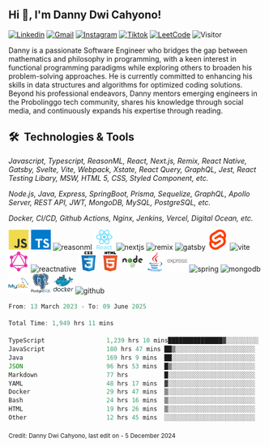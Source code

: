 ## Hi 👋, I'm Danny Dwi Cahyono!

[![Linkedin](https://img.shields.io/badge/-dannydwicahyono-blue?style=flat&logo=Linkedin&logoColor=white)](https://www.linkedin.com/in/danny-cahyo/)
[![Gmail](https://img.shields.io/badge/-dannydwicahyono@gmail.com-c14438?style=flat&logo=Gmail&logoColor=white)](mailto:dannydwicahyono@gmail.com)
[![Instagram](https://img.shields.io/badge/-danny_cahyo-ff69b4?style=flat&logo=Instagram&logoColor=white)](https://www.instagram.com/danny_cahyo/)
[![Tiktok](https://img.shields.io/badge/-dannydwic-black?style=flat&logo=Tiktok&logoColor=white)](https://www.tiktok.com/@dannydwic)
[![LeetCode](https://img.shields.io/badge/-danny_cahyo-yellow?style=flat&logo=LeetCode&logoColor=white)](https://leetcode.com/danny_cahyo/)
![Visitor](https://komarev.com/ghpvc/?username=dannycahyo&label=Visitor&color=2bbc8a)

Danny is a passionate Software Engineer who bridges the gap between mathematics and philosophy in programming, with a keen interest in functional programming paradigms while exploring others to broaden his problem-solving approaches. He is currently committed to enhancing his skills in data structures and algorithms for optimized coding solutions. Beyond his professional endeavors, Danny mentors emerging engineers in the Probolinggo tech community, shares his knowledge through social media, and continuously expands his expertise through reading.

## 🛠 &nbsp;Technologies & Tools

_Javascript, Typescript, ReasonML, React, Next.js, Remix, React Native, Gatsby, Svelte, Vite, Webpack, Xstate, React Query, GraphQL, Jest, React Testing Libary, MSW, HTML 5, CSS, Styled Component, etc._

_Node.js, Java, Express, SpringBoot, Prisma, Sequelize, GraphQL, Apollo Server, REST API, JWT, MongoDB, MySQL, PostgreSQL, etc._

_Docker, CI/CD, Github Actions, Nginx, Jenkins, Vercel, Digital Ocean, etc._

<p align="left">
  <!-- Frontend -->
  <img src="https://raw.githubusercontent.com/devicons/devicon/master/icons/javascript/javascript-original.svg" alt="javascript" width="40" height="40"/>
  <img src="https://raw.githubusercontent.com/devicons/devicon/master/icons/typescript/typescript-original.svg" alt="typescript" width="40" height="40"/>
  <img src="https://reasonml.github.io/img/reason.svg" alt="reasonml" width="40" height="40"/>
  <img src="https://raw.githubusercontent.com/devicons/devicon/master/icons/react/react-original-wordmark.svg" alt="react" width="40" height="40"/>
  <img src="https://cdn.worldvectorlogo.com/logos/nextjs-2.svg" alt="nextjs" width="40" height="40"/>
  <img src="https://remix.run/_brand/remix-letter-glowing.svg" alt="remix" width="40" height="40"/>
  <img src="https://www.vectorlogo.zone/logos/gatsbyjs/gatsbyjs-icon.svg" alt="gatsby" width="40" height="40"/>
  <img src="https://raw.githubusercontent.com/devicons/devicon/master/icons/svelte/svelte-original.svg" alt="svelte" width="40" height="40"/>
  <img src="https://vitejs.dev/logo.svg" alt="vite" width="40" height="40"/>
  <img src="https://raw.githubusercontent.com/devicons/devicon/master/icons/graphql/graphql-plain.svg" alt="graphql" width="40" height="40"/>
  <img src="https://reactnative.dev/img/header_logo.svg" alt="reactnative" width="40" height="40"/> 
  <img src="https://raw.githubusercontent.com/devicons/devicon/master/icons/css3/css3-original-wordmark.svg" alt="css3" width="40" height="40"/>
  <img src="https://raw.githubusercontent.com/devicons/devicon/master/icons/html5/html5-original-wordmark.svg" alt="html5" width="40" height="40"/>
  
  <!-- Backend -->
  <img src="https://raw.githubusercontent.com/devicons/devicon/master/icons/nodejs/nodejs-original-wordmark.svg" alt="nodejs" width="40" height="40"/>
  <img src="https://raw.githubusercontent.com/devicons/devicon/master/icons/java/java-original.svg" alt="java" width="40" height="40"/>
  <img src="https://raw.githubusercontent.com/devicons/devicon/master/icons/express/express-original-wordmark.svg" alt="express" width="40" height="40"/>
  <img src="https://www.vectorlogo.zone/logos/springio/springio-icon.svg" alt="spring" width="40" height="40"/>
  <img src="https://www.vectorlogo.zone/logos/mongodb/mongodb-icon.svg" alt="mongodb" width="40" height="40"/>
  <img src="https://raw.githubusercontent.com/devicons/devicon/master/icons/mysql/mysql-original-wordmark.svg" alt="mysql" width="40" height="40"/>
  <img src="https://raw.githubusercontent.com/devicons/devicon/master/icons/postgresql/postgresql-original-wordmark.svg" alt="postgresql" width="40" height="40"/>
  
  <!-- DevOps -->
  <img src="https://raw.githubusercontent.com/devicons/devicon/master/icons/docker/docker-original-wordmark.svg" alt="docker" width="40" height="40"/>
  <img src="https://www.vectorlogo.zone/logos/github/github-icon.svg" alt="github" width="40" height="40"/>
</p>

<!--START_SECTION:wakatime-->

```typescript
From: 13 March 2023 - To: 09 June 2025

Total Time: 1,949 hrs 11 mins

TypeScript                 1,239 hrs 10 mins███████████████▓░░░░░░░░░   63.16 %
JavaScript                 180 hrs 47 mins ██▒░░░░░░░░░░░░░░░░░░░░░░   09.22 %
Java                       169 hrs 9 mins  ██░░░░░░░░░░░░░░░░░░░░░░░   08.62 %
JSON                       96 hrs 53 mins  █▒░░░░░░░░░░░░░░░░░░░░░░░   04.94 %
Markdown                   77 hrs          █░░░░░░░░░░░░░░░░░░░░░░░░   03.93 %
YAML                       48 hrs 17 mins  ▓░░░░░░░░░░░░░░░░░░░░░░░░   02.46 %
Docker                     29 hrs 47 mins  ▒░░░░░░░░░░░░░░░░░░░░░░░░   01.52 %
Bash                       24 hrs 16 mins  ▒░░░░░░░░░░░░░░░░░░░░░░░░   01.24 %
HTML                       19 hrs 26 mins  ▒░░░░░░░░░░░░░░░░░░░░░░░░   00.99 %
Other                      12 hrs 45 mins  ░░░░░░░░░░░░░░░░░░░░░░░░░   00.65 %
```

<!--END_SECTION:wakatime-->

<sub>Credit: Danny Dwi Cahyono, last edit on - 5 December 2024</sub>
